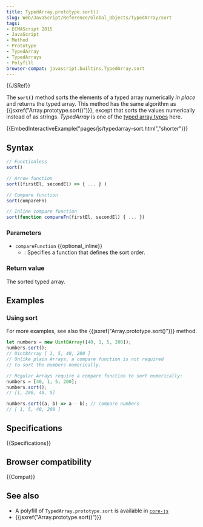 ```yaml
---
title: TypedArray.prototype.sort()
slug: Web/JavaScript/Reference/Global_Objects/TypedArray/sort
tags:
- ECMAScript 2015
- JavaScript
- Method
- Prototype
- TypedArray
- TypedArrays
- Polyfill
browser-compat: javascript.builtins.TypedArray.sort
---
```

{{JSRef}}

The **`sort()`** method sorts the elements of a typed array numerically *in
place* and returns the typed array. This method has the same algorithm as
{{jsxref("Array.prototype.sort()")}}, except that sorts the values
numerically instead of as strings. *TypedArray* is one of the
[typed array types](/en-US/docs/Web/JavaScript/Reference/Global_Objects/TypedArray#TypedArray_objects)
here.

{{EmbedInteractiveExample("pages/js/typedarray-sort.html","shorter")}}

## Syntax

```js
// Functionless
sort()

// Arrow function
sort((firstEl, secondEl) => { ... } )

// Compare function
sort(compareFn)

// Inline compare function
sort(function compareFn(firstEl, secondEl) { ... })
```

### Parameters

*   `compareFunction` {{optional_inline}}
    *   : Specifies a function that defines the sort order.

### Return value

The sorted typed array.

## Examples

### Using sort

For more examples, see also the {{jsxref("Array.prototype.sort()")}}
method.

```js
let numbers = new Uint8Array([40, 1, 5, 200]);
numbers.sort();
// Uint8Array [ 1, 5, 40, 200 ]
// Unlike plain Arrays, a compare function is not required
// to sort the numbers numerically.

// Regular Arrays require a compare function to sort numerically:
numbers = [40, 1, 5, 200];
numbers.sort();
// [1, 200, 40, 5]

numbers.sort((a, b) => a - b); // compare numbers
// [ 1, 5, 40, 200 ]
```

## Specifications

{{Specifications}}

## Browser compatibility

{{Compat}}

## See also

*   A polyfill of `TypedArray.prototype.sort` is available in
    [`core-js`](https://github.com/zloirock/core-js#ecmascript-typed-arrays)
*   {{jsxref("Array.prototype.sort()")}}
